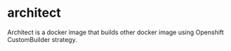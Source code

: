 # architect
Architect is a docker image that builds other docker image using Openshift CustomBuilder strategy. 

